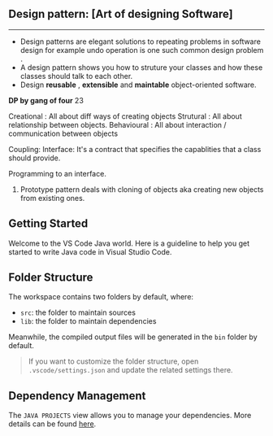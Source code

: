 
## Design pattern: [Art of designing Software]
-----------------------------------------------------------
- Design patterns are elegant solutions to repeating problems in software design for example undo operation is one such common design problem .
- A design pattern shows you how to struture your classes and how these classes should talk to each other. 
- Design **reusable** , **extensible** and **maintable** object-oriented software.

**DP by gang of four** 23 

Creational : All about diff ways of creating objects 
Strutural :  All about relationship between objects.
Behavioural : All about interaction / communication between objects 



Coupling: 
Interface: It's a contract that specifies the capablities that a class should provide.

Programming to an interface.


1. Prototype pattern deals with cloning of objects aka creating new objects from existing ones.


















## Getting Started

Welcome to the VS Code Java world. Here is a guideline to help you get started to write Java code in Visual Studio Code.

## Folder Structure

The workspace contains two folders by default, where:

- `src`: the folder to maintain sources
- `lib`: the folder to maintain dependencies

Meanwhile, the compiled output files will be generated in the `bin` folder by default.

> If you want to customize the folder structure, open `.vscode/settings.json` and update the related settings there.

## Dependency Management

The `JAVA PROJECTS` view allows you to manage your dependencies. More details can be found [here](https://github.com/microsoft/vscode-java-dependency#manage-dependencies).


